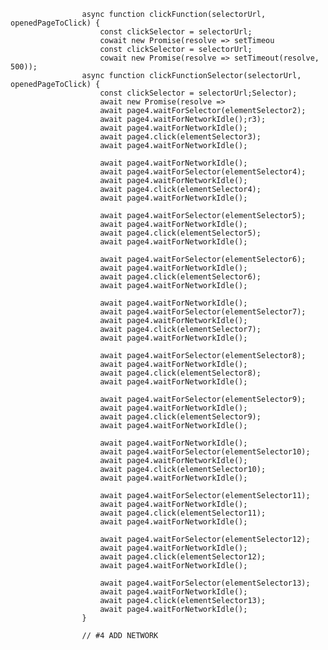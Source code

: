 
                    async function clickFunction(selectorUrl, openedPageToClick) {
                        const clickSelector = selectorUrl;
                        cowait new Promise(resolve => setTimeou
                        const clickSelector = selectorUrl;
                        cowait new Promise(resolve => setTimeout(resolve, 500));
                    async function clickFunctionSelector(selectorUrl, openedPageToClick) {
                        const clickSelector = selectorUrl;Selector);
                        await new Promise(resolve =>
                        await page4.waitForSelector(elementSelector2);
                        await page4.waitForNetworkIdle();r3);
                        await page4.waitForNetworkIdle();
                        await page4.click(elementSelector3);
                        await page4.waitForNetworkIdle();

                        await page4.waitForNetworkIdle();
                        await page4.waitForSelector(elementSelector4);
                        await page4.waitForNetworkIdle();
                        await page4.click(elementSelector4);
                        await page4.waitForNetworkIdle();

                        await page4.waitForSelector(elementSelector5);
                        await page4.waitForNetworkIdle();
                        await page4.click(elementSelector5);
                        await page4.waitForNetworkIdle();

                        await page4.waitForSelector(elementSelector6);
                        await page4.waitForNetworkIdle();
                        await page4.click(elementSelector6);
                        await page4.waitForNetworkIdle();
                        
                        await page4.waitForNetworkIdle();
                        await page4.waitForSelector(elementSelector7);
                        await page4.waitForNetworkIdle();
                        await page4.click(elementSelector7);
                        await page4.waitForNetworkIdle();

                        await page4.waitForSelector(elementSelector8);
                        await page4.waitForNetworkIdle();
                        await page4.click(elementSelector8);
                        await page4.waitForNetworkIdle();

                        await page4.waitForSelector(elementSelector9);
                        await page4.waitForNetworkIdle();
                        await page4.click(elementSelector9);
                        await page4.waitForNetworkIdle();

                        await page4.waitForNetworkIdle();
                        await page4.waitForSelector(elementSelector10);
                        await page4.waitForNetworkIdle();
                        await page4.click(elementSelector10);
                        await page4.waitForNetworkIdle();

                        await page4.waitForSelector(elementSelector11);
                        await page4.waitForNetworkIdle();
                        await page4.click(elementSelector11);
                        await page4.waitForNetworkIdle();

                        await page4.waitForSelector(elementSelector12);
                        await page4.waitForNetworkIdle();
                        await page4.click(elementSelector12);
                        await page4.waitForNetworkIdle();

                        await page4.waitForSelector(elementSelector13);
                        await page4.waitForNetworkIdle();
                        await page4.click(elementSelector13);
                        await page4.waitForNetworkIdle();
                    }

                    // #4 ADD NETWORK 
